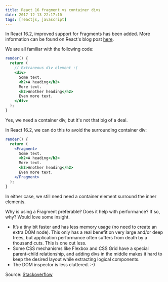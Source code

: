 ```yaml
---
title: React 16 fragment vs container divs
date: 2017-12-13 22:17:10
tags: [reactjs, javascript]
---
```


In React 16.2, improved support for Fragments has been added. More information can be found on React's blog post [here](https://reactjs.org/blog/2017/11/28/react-v16.2.0-fragment-support.html).

We are all familiar with the following code:

```jsx
render() {
  return (
    // Extraneous div element :(
    <div>
      Some text.
      <h2>A heading</h2>
      More text.
      <h2>Another heading</h2>
      Even more text.
    </div>
  );
}
```


Yes, we need a container div, but it's not that big of a deal.
<!-- more -->

In React 16.2, we can do this to avoid the surrounding container div:

```jsx
render() {
  return (
    <Fragment>
      Some text.
      <h2>A heading</h2>
      More text.
      <h2>Another heading</h2>
      Even more text.
    </Fragment>
  );
}
```


In either case, we still need need a container element surround the inner elements.

Why is using a Fragment preferable? Does it help with performance? If so, why? Would love some insight.

* It’s a tiny bit faster and has less memory usage (no need to create an extra DOM node). This only has a real benefit on very large and/or deep trees, but application performance often suffers from death by a thousand cuts. This is one cut less.
* Some CSS mechanisms like Flexbox and CSS Grid have a special parent-child relationship, and adding divs in the middle makes it hard to keep the desired layout while extracting logical components.
* The DOM inspector is less cluttered. :-)

Source: [Stackoverflow](https://stackoverflow.com/questions/47761894/why-are-fragments-in-react-16-better-than-container-divs)